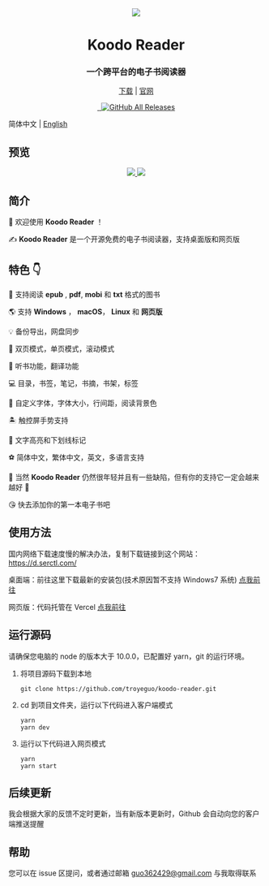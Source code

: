 <div align="center" width="128px" height="128px">
<img src="https://i.loli.net/2020/04/26/wrO8EPokvUQWaf5.png" />
</div>

<h1 align="center">
  Koodo Reader
</h1>
<h3 align="center">
  一个跨平台的电子书阅读器
</h3>
<div align="center">

[下载](https://koodo.960960.xyz/download) | [官网](https://koodo.960960.xyz)

</div>

<div align="center">
  <a href="https://github.com/troyeguo/koodo-reader/releases/latest">
    <img src="https://img.shields.io/github/release/troyeguo/koodo-reader.svg?style=flat-square" alt="">
  </a>

  <a href="https://github.com/troyeguo/koodo-reader/blob/master/LICENSE">
    <img src="https://img.shields.io/github/license/troyeguo/koodo-reader.svg?style=flat-square" alt="">
  </a>

  <a href="https://github.com/troyeguo/koodo-reader/releases/latest">
    <img alt="GitHub All Releases" src="https://img.shields.io/github/downloads/troyeguo/koodo-reader/total.svg?color=%2312b886&style=flat-square">
  </a>
</div>

<div>

简体中文 | [English](https://github.com/troyeguo/koodo-reader/blob/master/README_en.md)

</div>

## 预览

<div align="center">
  <a href="https://github.com/troyeguo/koodo-reader/releases/latest">
    <img src="https://i.loli.net/2020/07/18/5NhQZfxXRs8VO7c.png" >
  </a>
  <a href="https://github.com/troyeguo/koodo-reader/releases/latest">
    <img src="https://i.loli.net/2020/07/18/QHGNJStXsiLTvf3.png" >
  </a>
  <br/>
</div>

## 简介

👏 欢迎使用 **Koodo Reader** ！

✍️ **Koodo Reader** 是一个开源免费的电子书阅读器，支持桌面版和网页版

## 特色 👇

🌈 支持阅读 **epub** , **pdf**, **mobi** 和 **txt** 格式的图书

🌎 支持 **Windows** ， **macOS**， **Linux** 和 **网页版**

💡 备份导出，网盘同步

📝 双页模式，单页模式，滚动模式

🚩 听书功能，翻译功能

💻 目录，书签，笔记，书摘，书架，标签

🎯 自定义字体，字体大小，行间距，阅读背景色

🏝 触控屏手势支持

🚀 文字高亮和下划线标记

⚽ 简体中文，繁体中文，英文，多语言支持

🌱 当然 **Koodo Reader** 仍然很年轻并且有一些缺陷，但有你的支持它一定会越来越好 🏃

😘 快去添加你的第一本电子书吧

## 使用方法

国内网络下载速度慢的解决办法，复制下载链接到这个网站：https://d.serctl.com/

桌面端：前往这里下载最新的安装包(技术原因暂不支持 Windows7 系统) [点我前往](https://koodo.960960.xyz/download)

网页版：代码托管在 Vercel [点我前往](https://reader.960960.xyz)

## 运行源码

请确保您电脑的 node 的版本大于 10.0.0，已配置好 yarn，git 的运行环境。

1. 将项目源码下载到本地

   ```
   git clone https://github.com/troyeguo/koodo-reader.git
   ```

2. cd 到项目文件夹，运行以下代码进入客户端模式

   ```
   yarn
   yarn dev
   ```

3. 运行以下代码进入网页模式

   ```
   yarn
   yarn start
   ```

## 后续更新

我会根据大家的反馈不定时更新，当有新版本更新时，Github 会自动向您的客户端推送提醒

## 帮助

您可以在 issue 区提问，或者通过邮箱 guo362429@gmail.com 与我取得联系
